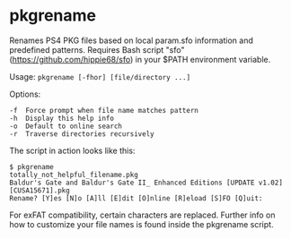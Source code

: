 # pkgrename
Renames PS4 PKG files based on local param.sfo information and predefined patterns.
Requires Bash script "sfo" (https://github.com/hippie68/sfo) in your $PATH environment variable.

Usage: `pkgrename [-fhor] [file/directory ...]`

Options:

    -f  Force prompt when file name matches pattern
    -h  Display this help info
    -o  Default to online search
    -r  Traverse directories recursively

The script in action looks like this:

    $ pkgrename
    totally_not_helpful_filename.pkg
    Baldur's Gate and Baldur's Gate II_ Enhanced Editions [UPDATE v1.02] [CUSA15671].pkg
    Rename? [Y]es [N]o [A]ll [E]dit [O]nline [R]eload [S]FO [Q]uit: 

For exFAT compatibility, certain characters are replaced.
Further info on how to customize your file names is found inside the pkgrename script.
